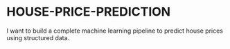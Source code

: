 # HOUSE-PRICE-PREDICTION
I want to build a complete machine learning pipeline to predict house prices using structured data. 
